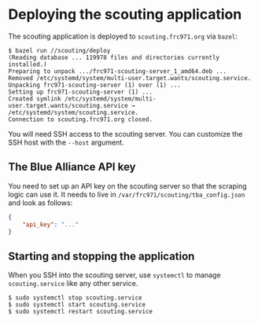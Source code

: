 Deploying the scouting application
================================================================================
The scouting application is deployed to `scouting.frc971.org` via `bazel`:
```console
$ bazel run //scouting/deploy
(Reading database ... 119978 files and directories currently installed.)
Preparing to unpack .../frc971-scouting-server_1_amd64.deb ...
Removed /etc/systemd/system/multi-user.target.wants/scouting.service.
Unpacking frc971-scouting-server (1) over (1) ...
Setting up frc971-scouting-server (1) ...
Created symlink /etc/systemd/system/multi-user.target.wants/scouting.service → /etc/systemd/system/scouting.service.
Connection to scouting.frc971.org closed.
```

You will need SSH access to the scouting server. You can customize the SSH host
with the `--host` argument.

The Blue Alliance API key
--------------------------------------------------------------------------------
You need to set up an API key on the scouting server so that the scraping logic
can use it. It needs to live in `/var/frc971/scouting/tba_config.json` and look
as follows:
```json
{
    "api_key": "..."
}
```

Starting and stopping the application
--------------------------------------------------------------------------------
When you SSH into the scouting server, use `systemctl` to manage
`scouting.service` like any other service.
```console
$ sudo systemctl stop scouting.service
$ sudo systemctl start scouting.service
$ sudo systemctl restart scouting.service
```
